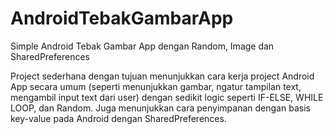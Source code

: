 # AndroidTebakGambarApp
Simple Android Tebak Gambar App dengan Random, Image dan SharedPreferences

Project sederhana dengan tujuan menunjukkan cara kerja project Android App secara umum (seperti menunjukkan gambar, ngatur tampilan text, mengambil input text dari user)
dengan sedikit logic seperti IF-ELSE, WHILE LOOP, dan Random. Juga menunjukkan cara penyimpanan dengan basis key-value pada Android dengan SharedPreferences.
